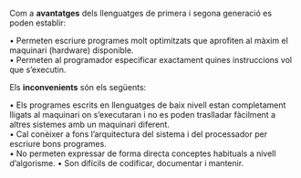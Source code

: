 Com a **avantatges** dels llenguatges de primera i segona generació es poden establir:

• Permeten escriure programes molt optimitzats que aprofiten al màxim el
maquinari (hardware) disponible.  
• Permeten al programador especificar exactament quines instruccions vol
que s’executin.  

Els **inconvenients** són els següents:  

• Els programes escrits en llenguatges de baix nivell estan completament  
lligats al maquinari on s’executaran i no es poden traslladar fàcilment a altres
sistemes amb un maquinari diferent.  
• Cal conèixer a fons l’arquitectura del sistema i del processador per escriure
bons programes.  
• No permeten expressar de forma directa conceptes habituals a nivell d’algorisme.
• Son difícils de codificar, documentar i mantenir.  
